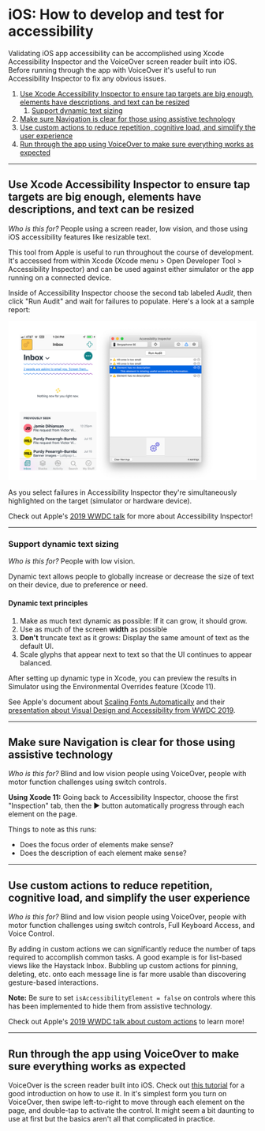 # iOS: How to develop and test for accessibility

Validating iOS app accessibility can be accomplished using Xcode Accessibility Inspector and the VoiceOver screen reader built into iOS. Before running through the app with VoiceOver it's useful to run Accessibility Inspector to fix any obvious issues.

1. [Use Xcode Accessibility Inspector to ensure tap targets are big enough, elements have descriptions, and text can be resized](#use-xcode-accessibility-inspector-to-ensure-tap-targets-are-big-enough-elements-have-descriptions-and-text-can-be-resized)
   1. [Support dynamic text sizing](#support-dynamic-text-sizing)
2. [Make sure Navigation is clear for those using assistive technology](#make-sure-navigation-is-clear-for-those-using-assistive-technology)
3. [Use custom actions to reduce repetition, cognitive load, and simplify the user experience](#use-custom-actions-to-reduce-repetition-cognitive-load-and-simplify-the-user-experience)
4. [Run through the app using VoiceOver to make sure everything works as expected](#run-through-the-app-using-voiceover-to-make-sure-everything-works-as-expected)

---

## Use Xcode Accessibility Inspector to ensure tap targets are big enough, elements have descriptions, and text can be resized

*Who is this for?* People using a screen reader, low vision, and those using iOS accessibility features like resizable text.

This tool from Apple is useful to run throughout the course of development. It's accessed from within Xcode (Xcode menu > Open Developer Tool > Accessibility Inspector) and can be used against either simulator or the app running on a connected device.

Inside of Accessibility Inspector choose the second tab labeled *Audit*, then click "Run Audit" and wait for failures to populate. Here's a look at a sample report:

![ios accessibility inspector screenshot](../images/ios-accessibility-inspector.png)

As you select failures in Accessibility Inspector they're simultaneously highlighted on the target (simulator or hardware device).

Check out Apple's [2019 WWDC talk](https://developer.apple.com/videos/play/wwdc2019/257/) for more about Accessibility Inspector!

---

### Support dynamic text sizing

*Who is this for?* People with low vision.

Dynamic text allows people to globally increase or decrease the size of text on their device, due to preference or need.

#### Dynamic text principles
1. Make as much text dynamic as possible: If it can grow, it should grow.
2. Use as much of the screen **width** as possible
3. **Don't** truncate text as it grows: Display the same amount of text as the default UI.
4. Scale glyphs that appear next to text so that the UI continues to appear balanced.

After setting up dynamic type in Xcode, you can preview the results in Simulator using the Environmental Overrides feature (Xcode 11).

See Apple's document about [Scaling Fonts Automatically](https://developer.apple.com/documentation/uikit/uifont/scaling_fonts_automatically) and their [presentation about Visual Design and Accessibility from WWDC 2019](https://developer.apple.com/videos/play/wwdc2019/244/).

---

## Make sure Navigation is clear for those using assistive technology

*Who is this for?* Blind and low vision people using VoiceOver, people with motor function challenges using switch controls.

**Using Xcode 11:** Going back to Accessibility Inspector, choose the first "Inspection" tab, then the ▶️ button automatically progress through each element on the page.

Things to note as this runs:

* Does the focus order of elements make sense?
* Does the description of each element make sense?

---

## Use custom actions to reduce repetition, cognitive load, and simplify the user experience

*Who is this for?* Blind and low vision people using VoiceOver, people with motor function challenges using switch controls, Full Keyboard Access, and Voice Control.

By adding in custom actions we can significantly reduce the number of taps required to accomplish common tasks. A good example is for list-based views like the Haystack Inbox. Bubbling up custom actions for pinning, deleting, etc. onto each message line is far more usable than discovering gesture-based interactions.

**Note:** Be sure to set `isAccessibilityElement = false` on controls where this has been implemented to hide them from assistive technology.

Check out Apple's [2019 WWDC talk about custom actions](https://developer.apple.com/videos/play/wwdc2019/250/) to learn more!

---

## Run through the app using VoiceOver to make sure everything works as expected

VoiceOver is the screen reader built into iOS. Check out [this tutorial](https://www.imore.com/how-use-voiceover-iphone-and-ipad) for a good introduction on how to use it. In it's simplest form you turn on VoiceOver, then swipe left-to-right to move through each element on the page, and double-tap to activate the control. It might seem a bit daunting to use at first but the basics aren't all that complicated in practice.
